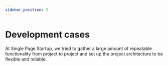 ```yaml
---
sidebar_position: 3
---
```


# Development cases

At Single Page Startup, we tried to gather a large amount of repeatable functionality from project to project and set up the project architecture to be flexible and reliable.

